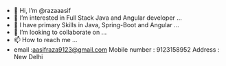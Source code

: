 - 👋 Hi, I’m @razaaasif
- 👀 I’m interested in Full Stack Java and Angular developer ...
- 🌱 I have primary Skills in Java, Spring-Boot and Angular ...
- 💞️ I’m looking to collaborate on ...
- 📫 How to reach me ...
- email :aasifraza9123@gmail.com
Mobile number : 9123158952
Address : New Delhi

<!---
razaaasif/razaaasif is a ✨ special ✨ repository because its `README.md` (this file) appears on your GitHub profile.
You can click the Preview link to take a look at your changes.
--->


